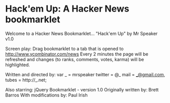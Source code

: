 # Hack'em Up: A Hacker News bookmarklet

Welcome to a Hacker News Bookmarklet...
"Hack'em Up" by Mr Speaker
v1.0

Screen play:
    Drag bookmarklet to a tab that is opened to 
         http://www.ycombinator.com/news
    Every 2 minutes the page will be refreshed and
    changes (to ranks, comments, votes, karma)
    will be highlighted.

Written and directed by:
    var _ = mrspeaker
        twitter = @_
        mail = _@gmail.com,
        tubes = http://_.net;

Also starring:
    jQuery Bookmarklet - version 1.0
    Originally written by: Brett Barros
    With modifications by: Paul Irish

